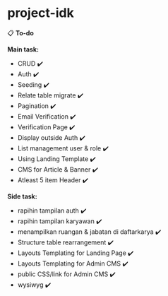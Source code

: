 # project-idk

:clipboard: <b>To-do</b> 

**Main task:**

- CRUD :heavy_check_mark:
- Auth :heavy_check_mark:
- Seeding :heavy_check_mark:
- Relate table migrate :heavy_check_mark:
- Pagination :heavy_check_mark:
- Email Verification :heavy_check_mark:
- Verification Page :heavy_check_mark:
- Display outside Auth :heavy_check_mark:
- List management user & role :heavy_check_mark:
- Using Landing Template :heavy_check_mark:
- CMS for Article & Banner :heavy_check_mark:
- Atleast 5 item Header :heavy_check_mark:

**Side task:**
- rapihin tampilan auth :heavy_check_mark:
- rapihin tampilan karyawan :heavy_check_mark:
- menampilkan ruangan & jabatan di daftarkarya :heavy_check_mark:
- Structure table rearrangement :heavy_check_mark:
- Layouts Templating for Landing Page :heavy_check_mark:
- Layouts Templating for Admin CMS :heavy_check_mark:
- public CSS/link for Admin CMS :heavy_check_mark:
- wysiwyg :heavy_check_mark:
